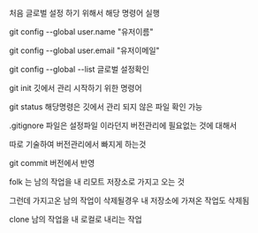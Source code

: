 처음 글로벌 설정 하기 위해서 해당 명령어 실행

git config --global user.name "유저이름"

git config --global user.email "유저이메일"

git config --global --list 글로벌 설정확인

git init 깃에서 관리 시작하기 위한 명령어

git status 해당명령은 깃에서 관리 되지 않은 파일 확인 가능

.gitignore 파일은 설정파일 이라던지 버전관리에 필요없는 것에 대해서

따로 기술하여 버전관리에서 빠지게 하는것

git commit 버전에서 반영

folk 는 남의 작업을 내 리모트 저장소로 가지고 오는 것

그런데 가지고온 남의 작업이 삭제될경우 내 저장소에 가져온 작업도 삭제됨

clone 남의 작업을 내 로컬로 내리는 작업
